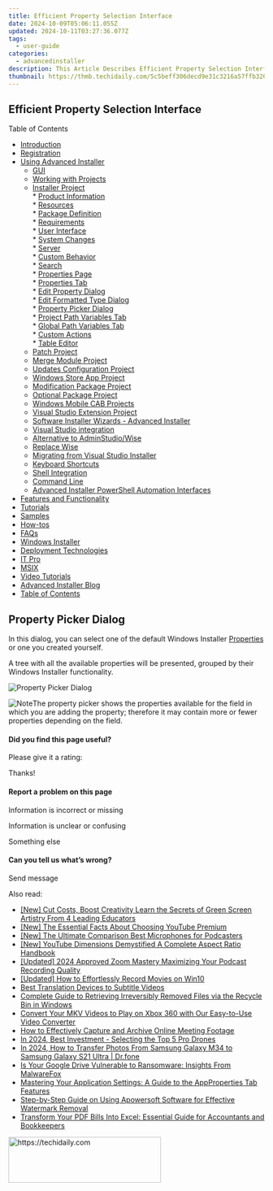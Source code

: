```yaml
---
title: Efficient Property Selection Interface
date: 2024-10-09T05:06:11.055Z
updated: 2024-10-11T03:27:36.077Z
tags:
  - user-guide
categories:
  - advancedinstaller
description: This Article Describes Efficient Property Selection Interface
thumbnail: https://thmb.techidaily.com/5c5beff306decd9e31c3216a57ffb320c5012e1719fd0426ca459ec8dc06e9a5.jpg
---
```


## Efficient Property Selection Interface

Table of Contents

* [Introduction](https://tools.techidaily.com/advancedinstaller/products/)
* [Registration](https://tools.techidaily.com/advancedinstaller/products/)
* [Using Advanced Installer](https://tools.techidaily.com/advancedinstaller/products/)  
   * [GUI](https://tools.techidaily.com/advancedinstaller/products/)  
   * [Working with Projects](https://tools.techidaily.com/advancedinstaller/products/)  
   * [Installer Project](https://tools.techidaily.com/advancedinstaller/products/)  
         * [Product Information](https://tools.techidaily.com/advancedinstaller/products/)  
         * [Resources](https://tools.techidaily.com/advancedinstaller/products/)  
         * [Package Definition](https://tools.techidaily.com/advancedinstaller/products/)  
         * [Requirements](https://tools.techidaily.com/advancedinstaller/products/)  
         * [User Interface](https://tools.techidaily.com/advancedinstaller/products/)  
         * [System Changes](https://tools.techidaily.com/advancedinstaller/products/)  
         * [Server](https://tools.techidaily.com/advancedinstaller/products/)  
         * [Custom Behavior](https://tools.techidaily.com/advancedinstaller/products/)  
                  * [Search](https://tools.techidaily.com/advancedinstaller/products/)  
                  * [Properties Page](https://tools.techidaily.com/advancedinstaller/products/)  
                              * [Properties Tab](https://tools.techidaily.com/advancedinstaller/products/)  
                                             * [Edit Property Dialog](https://tools.techidaily.com/advancedinstaller/products/)  
                                             * [Edit Formatted Type Dialog](https://tools.techidaily.com/advancedinstaller/products/)  
                                             * [Property Picker Dialog](https://tools.techidaily.com/advancedinstaller/products/)  
                              * [Project Path Variables Tab](https://tools.techidaily.com/advancedinstaller/products/)  
                              * [Global Path Variables Tab](https://tools.techidaily.com/advancedinstaller/products/)  
                  * [Custom Actions](https://tools.techidaily.com/advancedinstaller/products/)  
                  * [Table Editor](https://tools.techidaily.com/advancedinstaller/products/)  
   * [Patch Project](https://tools.techidaily.com/advancedinstaller/products/)  
   * [Merge Module Project](https://tools.techidaily.com/advancedinstaller/products/)  
   * [Updates Configuration Project](https://tools.techidaily.com/advancedinstaller/products/)  
   * [Windows Store App Project](https://tools.techidaily.com/advancedinstaller/products/)  
   * [Modification Package Project](https://tools.techidaily.com/advancedinstaller/products/)  
   * [Optional Package Project](https://tools.techidaily.com/advancedinstaller/products/)  
   * [Windows Mobile CAB Projects](https://tools.techidaily.com/advancedinstaller/products/)  
   * [Visual Studio Extension Project](https://tools.techidaily.com/advancedinstaller/products/)  
   * [Software Installer Wizards - Advanced Installer](https://tools.techidaily.com/advancedinstaller/products/)  
   * [Visual Studio integration](https://tools.techidaily.com/advancedinstaller/products/)  
   * [Alternative to AdminStudio/Wise](https://tools.techidaily.com/advancedinstaller/products/)  
   * [Replace Wise](https://tools.techidaily.com/advancedinstaller/products/)  
   * [Migrating from Visual Studio Installer](https://tools.techidaily.com/advancedinstaller/products/)  
   * [Keyboard Shortcuts](https://tools.techidaily.com/advancedinstaller/products/)  
   * [Shell Integration](https://tools.techidaily.com/advancedinstaller/products/)  
   * [Command Line](https://tools.techidaily.com/advancedinstaller/products/)  
   * [Advanced Installer PowerShell Automation Interfaces](https://tools.techidaily.com/advancedinstaller/products/)
* [Features and Functionality](https://tools.techidaily.com/advancedinstaller/products/)
* [Tutorials](https://tools.techidaily.com/advancedinstaller/products/)
* [Samples](https://tools.techidaily.com/advancedinstaller/products/)
* [How-tos](https://tools.techidaily.com/advancedinstaller/products/)
* [FAQs](https://tools.techidaily.com/advancedinstaller/products/)
* [Windows Installer](https://tools.techidaily.com/advancedinstaller/products/)
* [Deployment Technologies](https://tools.techidaily.com/advancedinstaller/products/)
* [IT Pro](https://tools.techidaily.com/advancedinstaller/products/)
* [MSIX](https://tools.techidaily.com/advancedinstaller/products/)
* [Video Tutorials](https://tools.techidaily.com/advancedinstaller/products/)
* [Advanced Installer Blog](https://tools.techidaily.com/advancedinstaller/products/)
* [Table of Contents](https://tools.techidaily.com/advancedinstaller/products/)

## Property Picker Dialog

In this dialog, you can select one of the default Windows Installer [Properties](https://tools.techidaily.com/advancedinstaller/products/) or one you created yourself.

 A tree with all the available properties will be presented, grouped by their Windows Installer functionality.

![Property Picker Dialog](https://cdn.advancedinstaller.com/img/dialog/property-picker.png "Property Picker Dialog")  

![Note](https://cdn.advancedinstaller.com/svg/common/IconMessageNote.svg)The property picker shows the properties available for the field in which you are adding the property; therefore it may contain more or fewer properties depending on the field.

#### Did you find this page useful?

Please give it a rating:

 Thanks!

#### Report a problem on this page

Information is incorrect or missing

Information is unclear or confusing

Something else

#### Can you tell us what’s wrong?

Send message

<ins class="adsbygoogle"
     style="display:block"
     data-ad-format="autorelaxed"
     data-ad-client="ca-pub-7571918770474297"
     data-ad-slot="1223367746"></ins>

<ins class="adsbygoogle"
     style="display:block"
     data-ad-client="ca-pub-7571918770474297"
     data-ad-slot="8358498916"
     data-ad-format="auto"
     data-full-width-responsive="true"></ins>

<span class="atpl-alsoreadstyle">Also read:</span>
<div><ul>
<li><a href="https://youtube-video-recordings.techidaily.com/new-cut-costs-boost-creativity-learn-the-secrets-of-green-screen-artistry-from-4-leading-educators/"><u>[New] Cut Costs, Boost Creativity Learn the Secrets of Green Screen Artistry From 4 Leading Educators</u></a></li>
<li><a href="https://youtube-zero.techidaily.com/he-essential-facts-about-choosing-youtube-premium/"><u>[New] The Essential Facts About Choosing YouTube Premium</u></a></li>
<li><a href="https://fox-hovers.techidaily.com/new-the-ultimate-comparison-best-microphones-for-podcasters/"><u>[New] The Ultimate Comparison Best Microphones for Podcasters</u></a></li>
<li><a href="https://facebook-record-videos.techidaily.com/new-youtube-dimensions-demystified-a-complete-aspect-ratio-handbook/"><u>[New] YouTube Dimensions Demystified A Complete Aspect Ratio Handbook</u></a></li>
<li><a href="https://desktop-recording.techidaily.com/updated-2024-approved-zoom-mastery-maximizing-your-podcast-recording-quality/"><u>[Updated] 2024 Approved Zoom Mastery Maximizing Your Podcast Recording Quality</u></a></li>
<li><a href="https://on-screen-recording.techidaily.com/updated-how-to-effortlessly-record-movies-on-win10/"><u>[Updated] How to Effortlessly Record Movies on Win10</u></a></li>
<li><a href="https://article-files.techidaily.com/best-translation-devices-to-subtitle-videos/"><u>Best Translation Devices to Subtitle Videos</u></a></li>
<li><a href="https://fox-zaraz.techidaily.com/complete-guide-to-retrieving-irreversibly-removed-files-via-the-recycle-bin-in-windows/"><u>Complete Guide to Retrieving Irreversibly Removed Files via the Recycle Bin in Windows</u></a></li>
<li><a href="https://fox-zaraz.techidaily.com/convert-your-mkv-videos-to-play-on-xbox-360-with-our-easy-to-use-video-converter/"><u>Convert Your MKV Videos to Play on Xbox 360 with Our Easy-to-Use Video Converter</u></a></li>
<li><a href="https://fox-zaraz.techidaily.com/how-to-effectively-capture-and-archive-online-meeting-footage/"><u>How to Effectively Capture and Archive Online Meeting Footage</u></a></li>
<li><a href="https://extra-resources.techidaily.com/in-2024-best-investment-selecting-the-top-5-pro-drones/"><u>In 2024, Best Investment - Selecting the Top 5 Pro Drones</u></a></li>
<li><a href="https://android-transfer.techidaily.com/in-2024-how-to-transfer-photos-from-samsung-galaxy-m34-to-samsung-galaxy-s21-ultra-drfone-by-drfone-transfer-from-android-transfer-from-android/"><u>In 2024, How to Transfer Photos From Samsung Galaxy M34 to Samsung Galaxy S21 Ultra | Dr.fone</u></a></li>
<li><a href="https://fox-zaraz.techidaily.com/is-your-google-drive-vulnerable-to-ransomware-insights-from-malwarefox/"><u>Is Your Google Drive Vulnerable to Ransomware: Insights From MalwareFox</u></a></li>
<li><a href="https://fox-zaraz.techidaily.com/mastering-your-application-settings-a-guide-to-the-appproperties-tab-features/"><u>Mastering Your Application Settings: A Guide to the AppProperties Tab Features</u></a></li>
<li><a href="https://fox-zaraz.techidaily.com/step-by-step-guide-on-using-apowersoft-software-for-effective-watermark-removal/"><u>Step-by-Step Guide on Using Apowersoft Software for Effective Watermark Removal</u></a></li>
<li><a href="https://fox-zaraz.techidaily.com/transform-your-pdf-bills-into-excel-essential-guide-for-accountants-and-bookkeepers/"><u>Transform Your PDF Bills Into Excel: Essential Guide for Accountants and Bookkeepers</u></a></li>
</ul></div>

<!-- affiliate ads begin -->
<a href="https://aligracehair.sjv.io/c/5597632/1880940/19272" target="_top" id="1880940">
  <img src="//a.impactradius-go.com/display-ad/19272-1880940" border="0" alt="https://techidaily.com" width="300" height="90"/>
</a>
<img height="0" width="0" src="https://aligracehair.sjv.io/i/5597632/1880940/19272" style="position:absolute;visibility:hidden;" border="0" />
<!-- affiliate ads end -->


